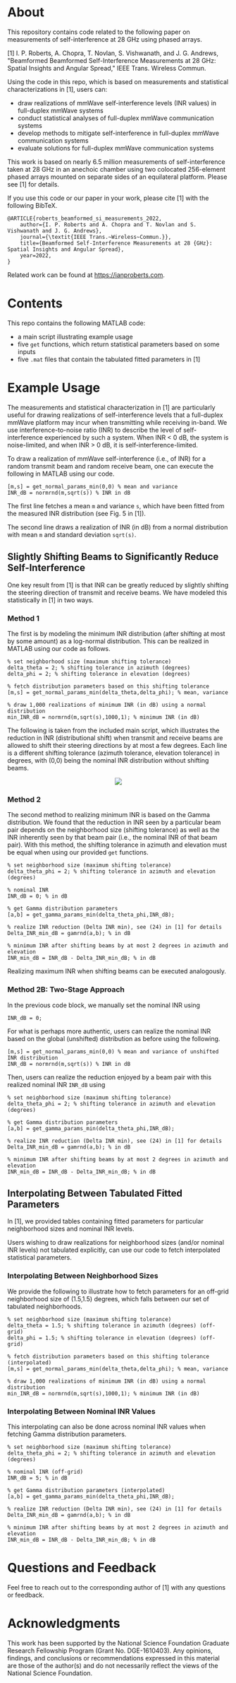# About

This repository contains code related to the following paper on measurements of self-interference at 28 GHz using phased arrays.

[1] I. P. Roberts, A. Chopra, T. Novlan, S. Vishwanath, and J. G. Andrews, "Beamformed Beamformed Self-Interference Measurements at 28 GHz: Spatial Insights and Angular Spread," IEEE Trans. Wireless Commun.

Using the code in this repo, which is based on measurements and statistical characterizations in [1], users can:
 - draw realizations of mmWave self-interference levels (INR values) in full-duplex mmWave systems
 - conduct statistical analyses of full-duplex mmWave communication systems
 - develop methods to mitigate self-interference in full-duplex mmWave communication systems
 - evaluate solutions for full-duplex mmWave communication systems

This work is based on nearly 6.5 million measurements of self-interference taken at 28 GHz in an anechoic chamber using two colocated 256-element phased arrays mounted on separate sides of an equilateral platform. Please see [1] for details.

If you use this code or our paper in your work, please cite [1] with the following BibTeX.

```
@ARTICLE{roberts_beamformed_si_measurements_2022,
    author={I. P. Roberts and A. Chopra and T. Novlan and S. Vishwanath and J. G. Andrews},
    journal={\textit{IEEE Trans.~Wireless~Commun.}},
    title={Beamformed Self-Interference Measurements at 28 {GHz}: Spatial Insights and Angular Spread}, 
    year=2022,
}
```

Related work can be found at https://ianproberts.com.

# Contents

This repo contains the following MATLAB code:
 - a main script illustrating example usage
 - five `get` functions, which return statistical parameters based on some inputs
 - five `.mat` files that contain the tabulated fitted parameters in [1]

# Example Usage

The measurements and statistical characterization in [1] are particularly useful for drawing realizations of self-interference levels that a full-duplex mmWave platform may incur when transmitting while receiving in-band. We use interference-to-noise ratio (INR) to describe the level of self-interference experienced by such a system. When INR < 0 dB, the system is noise-limited, and when INR > 0 dB, it is self-interference-limited.

To draw a realization of mmWave self-interference (i.e., of INR) for a random transmit beam and random receive beam, one can execute the following in MATLAB using our code.

```
[m,s] = get_normal_params_min(0,0) % mean and variance
INR_dB = normrnd(m,sqrt(s)) % INR in dB
```

The first line fetches a mean `m` and variance `s`, which have been fitted from the measured INR distribution (see Fig. 5 in [1]).

The second line draws a realization of INR (in dB) from a normal distribution with mean `m` and standard deviation `sqrt(s)`.

## Slightly Shifting Beams to Significantly Reduce Self-Interference

One key result from [1] is that INR can be greatly reduced by slightly shifting the steering direction of transmit and receive beams. We have modeled this statistically in [1] in two ways. 

### Method 1

The first is by modeling the minimum INR distribution (after shifting at most by some amount) as a log-normal distribution. This can be realized in MATLAB using our code as follows.

```
% set neighborhood size (maximum shifting tolerance)
delta_theta = 2; % shifting tolerance in azimuth (degrees)
delta_phi = 2; % shifting tolerance in elevation (degrees)

% fetch distribution parameters based on this shifting tolerance
[m,s] = get_normal_params_min(delta_theta,delta_phi); % mean, variance

% draw 1,000 realizations of minimum INR (in dB) using a normal distribution
min_INR_dB = normrnd(m,sqrt(s),1000,1); % minimum INR (in dB)
```

The following is taken from the included main script, which illustrates the reduction in INR (distributional shift) when transmit and receive beams are allowed to shift their steering directions by at most a few degrees. Each line is a different shifting tolerance (azimuth tolerance, elevation tolerance) in degrees, with (0,0) being the nominal INR distribution without shifting beams.

<p align="center">
  <img src="https://user-images.githubusercontent.com/52005199/165019115-dd67b7a1-94cb-4fcc-a501-07d7d1fd4525.png">
</p>

### Method 2

The second method to realizing minimum INR is based on the Gamma distribution. We found that the reduction in INR seen by a particular beam pair depends on the neighborhood size (shifting tolerance) as well as the INR inherently seen by that beam pair (i.e., the nominal INR of that beam pair). With this method, the shifting tolerance in azimuth and elevation must be equal when using our provided `get` functions.

```
% set neighborhood size (maximum shifting tolerance)
delta_theta_phi = 2; % shifting tolerance in azimuth and elevation (degrees)

% nominal INR
INR_dB = 0; % in dB

% get Gamma distribution parameters
[a,b] = get_gamma_params_min(delta_theta_phi,INR_dB);

% realize INR reduction (Delta INR min), see (24) in [1] for details
Delta_INR_min_dB = gamrnd(a,b); % in dB

% minimum INR after shifting beams by at most 2 degrees in azimuth and elevation
INR_min_dB = INR_dB - Delta_INR_min_dB; % in dB
```

Realizing maximum INR when shifting beams can be executed analogously.

### Method 2B: Two-Stage Approach

In the previous code block, we manually set the nominal INR using

```
INR_dB = 0;
```

For what is perhaps more authentic, users can realize the nominal INR based on the global (unshifted) distribution as before using the following.

```
[m,s] = get_normal_params_min(0,0) % mean and variance of unshifted INR distribution
INR_dB = normrnd(m,sqrt(s)) % INR in dB
```

Then, users can realize the reduction enjoyed by a beam pair with this realized nominal INR `INR_dB` using

```
% set neighborhood size (maximum shifting tolerance)
delta_theta_phi = 2; % shifting tolerance in azimuth and elevation (degrees)

% get Gamma distribution parameters
[a,b] = get_gamma_params_min(delta_theta_phi,INR_dB);

% realize INR reduction (Delta INR min), see (24) in [1] for details
Delta_INR_min_dB = gamrnd(a,b); % in dB

% minimum INR after shifting beams by at most 2 degrees in azimuth and elevation
INR_min_dB = INR_dB - Delta_INR_min_dB; % in dB
```

## Interpolating Between Tabulated Fitted Parameters

In [1], we provided tables containing fitted parameters for particular neighborhood sizes and nominal INR levels.

Users wishing to draw realizations for neighborhood sizes (and/or nominal INR levels) not tabulated explicitly, can use our code to fetch interpolated statistical parameters.

### Interpolating Between Neighborhood Sizes

We provide the following to illustrate how to fetch parameters for an off-grid neighborhood size of (1.5,1.5) degrees, which falls between our set of tabulated neighborhoods.

```
% set neighborhood size (maximum shifting tolerance)
delta_theta = 1.5; % shifting tolerance in azimuth (degrees) (off-grid)
delta_phi = 1.5; % shifting tolerance in elevation (degrees) (off-grid)

% fetch distribution parameters based on this shifting tolerance (interpolated)
[m,s] = get_normal_params_min(delta_theta,delta_phi); % mean, variance

% draw 1,000 realizations of minimum INR (in dB) using a normal distribution
min_INR_dB = normrnd(m,sqrt(s),1000,1); % minimum INR (in dB)
```

### Interpolating Between Nominal INR Values

This interpolating can also be done across nominal INR values when fetching Gamma distribution parameters.

```
% set neighborhood size (maximum shifting tolerance)
delta_theta_phi = 2; % shifting tolerance in azimuth and elevation (degrees)

% nominal INR (off-grid)
INR_dB = 5; % in dB

% get Gamma distribution parameters (interpolated)
[a,b] = get_gamma_params_min(delta_theta_phi,INR_dB);

% realize INR reduction (Delta INR min), see (24) in [1] for details
Delta_INR_min_dB = gamrnd(a,b); % in dB

% minimum INR after shifting beams by at most 2 degrees in azimuth and elevation
INR_min_dB = INR_dB - Delta_INR_min_dB; % in dB
```

# Questions and Feedback

Feel free to reach out to the corresponding author of [1] with any questions or feedback.

# Acknowledgments

This work has been supported by the National Science Foundation Graduate Research Fellowship Program (Grant No. DGE-1610403). Any opinions, findings, and conclusions or recommendations expressed in this material are those of the author(s) and do not necessarily reflect the views of the National Science Foundation.
